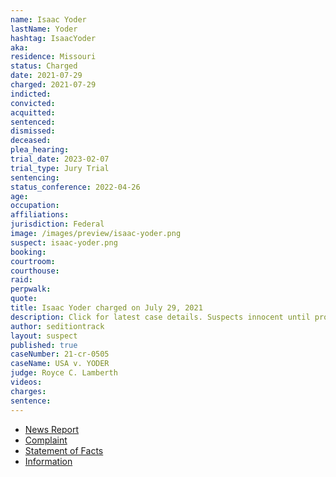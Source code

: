 ```yaml
---
name: Isaac Yoder
lastName: Yoder
hashtag: IsaacYoder
aka:
residence: Missouri
status: Charged
date: 2021-07-29
charged: 2021-07-29
indicted:
convicted:
acquitted:
sentenced:
dismissed:
deceased:
plea_hearing:
trial_date: 2023-02-07
trial_type: Jury Trial
sentencing:
status_conference: 2022-04-26
age:
occupation:
affiliations:
jurisdiction: Federal
image: /images/preview/isaac-yoder.png
suspect: isaac-yoder.png
booking:
courtroom:
courthouse:
raid:
perpwalk:
quote:
title: Isaac Yoder charged on July 29, 2021
description: Click for latest case details. Suspects innocent until proven guilty.
author: seditiontrack
layout: suspect
published: true
caseNumber: 21-cr-0505
caseName: USA v. YODER
judge: Royce C. Lamberth
videos:
charges:
sentence:
---
```

- [News Report](https://www.thedailybeast.com/feds-charge-isaac-yoder-missouri-man-who-stormed-capitol-in-george-washington-costume)
- [Complaint](https://extremism.gwu.edu/sites/g/files/zaxdzs2191/f/Isaac%20Samuel%20Yoder%20Criminal%20Complaint.pdf)
- [Statement of Facts](https://www.justice.gov/usao-dc/case-multi-defendant/file/1456756/download)
- [Information](https://www.justice.gov/usao-dc/case-multi-defendant/file/1456761/download)
